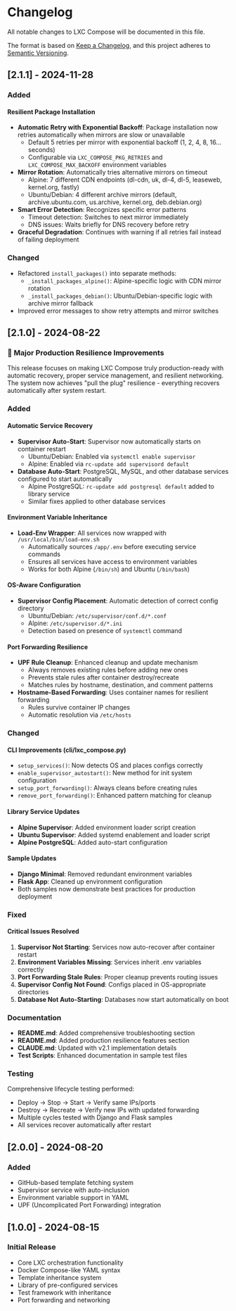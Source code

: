# Changelog

All notable changes to LXC Compose will be documented in this file.

The format is based on [Keep a Changelog](https://keepachangelog.com/en/1.0.0/),
and this project adheres to [Semantic Versioning](https://semver.org/spec/v2.0.0.html).

## [2.1.1] - 2024-11-28

### Added

#### Resilient Package Installation
- **Automatic Retry with Exponential Backoff**: Package installation now retries automatically when mirrors are slow or unavailable
  - Default 5 retries per mirror with exponential backoff (1, 2, 4, 8, 16... seconds)
  - Configurable via `LXC_COMPOSE_PKG_RETRIES` and `LXC_COMPOSE_MAX_BACKOFF` environment variables
- **Mirror Rotation**: Automatically tries alternative mirrors on timeout
  - Alpine: 7 different CDN endpoints (dl-cdn, uk, dl-4, dl-5, leaseweb, kernel.org, fastly)
  - Ubuntu/Debian: 4 different archive mirrors (default, archive.ubuntu.com, us.archive, kernel.org, deb.debian.org)
- **Smart Error Detection**: Recognizes specific error patterns
  - Timeout detection: Switches to next mirror immediately
  - DNS issues: Waits briefly for DNS recovery before retry
- **Graceful Degradation**: Continues with warning if all retries fail instead of failing deployment

### Changed
- Refactored `install_packages()` into separate methods:
  - `_install_packages_alpine()`: Alpine-specific logic with CDN mirror rotation
  - `_install_packages_debian()`: Ubuntu/Debian-specific logic with archive mirror fallback
- Improved error messages to show retry attempts and mirror switches

## [2.1.0] - 2024-08-22

### 🚀 Major Production Resilience Improvements

This release focuses on making LXC Compose truly production-ready with automatic recovery, proper service management, and resilient networking. The system now achieves "pull the plug" resilience - everything recovers automatically after system restart.

### Added

#### Automatic Service Recovery
- **Supervisor Auto-Start**: Supervisor now automatically starts on container restart
  - Ubuntu/Debian: Enabled via `systemctl enable supervisor`
  - Alpine: Enabled via `rc-update add supervisord default`
- **Database Auto-Start**: PostgreSQL, MySQL, and other database services configured to start automatically
  - Alpine PostgreSQL: `rc-update add postgresql default` added to library service
  - Similar fixes applied to other database services

#### Environment Variable Inheritance
- **Load-Env Wrapper**: All services now wrapped with `/usr/local/bin/load-env.sh`
  - Automatically sources `/app/.env` before executing service commands
  - Ensures all services have access to environment variables
  - Works for both Alpine (`/bin/sh`) and Ubuntu (`/bin/bash`)

#### OS-Aware Configuration
- **Supervisor Config Placement**: Automatic detection of correct config directory
  - Ubuntu/Debian: `/etc/supervisor/conf.d/*.conf`
  - Alpine: `/etc/supervisor.d/*.ini`
  - Detection based on presence of `systemctl` command

#### Port Forwarding Resilience
- **UPF Rule Cleanup**: Enhanced cleanup and update mechanism
  - Always removes existing rules before adding new ones
  - Prevents stale rules after container destroy/recreate
  - Matches rules by hostname, destination, and comment patterns
- **Hostname-Based Forwarding**: Uses container names for resilient forwarding
  - Rules survive container IP changes
  - Automatic resolution via `/etc/hosts`

### Changed

#### CLI Improvements (cli/lxc_compose.py)
- `setup_services()`: Now detects OS and places configs correctly
- `enable_supervisor_autostart()`: New method for init system configuration  
- `setup_port_forwarding()`: Always cleans before creating rules
- `remove_port_forwarding()`: Enhanced pattern matching for cleanup

#### Library Service Updates
- **Alpine Supervisor**: Added environment loader script creation
- **Ubuntu Supervisor**: Added systemd enablement and loader script
- **Alpine PostgreSQL**: Added auto-start configuration

#### Sample Updates
- **Django Minimal**: Removed redundant environment variables
- **Flask App**: Cleaned up environment configuration
- Both samples now demonstrate best practices for production deployment

### Fixed

#### Critical Issues Resolved
1. **Supervisor Not Starting**: Services now auto-recover after container restart
2. **Environment Variables Missing**: Services inherit .env variables correctly
3. **Port Forwarding Stale Rules**: Proper cleanup prevents routing issues
4. **Supervisor Config Not Found**: Configs placed in OS-appropriate directories
5. **Database Not Auto-Starting**: Databases now start automatically on boot

### Documentation

- **README.md**: Added comprehensive troubleshooting section
- **README.md**: Added production resilience features section
- **CLAUDE.md**: Updated with v2.1 implementation details
- **Test Scripts**: Enhanced documentation in sample test files

### Testing

Comprehensive lifecycle testing performed:
- Deploy → Stop → Start → Verify same IPs/ports
- Destroy → Recreate → Verify new IPs with updated forwarding
- Multiple cycles tested with Django and Flask samples
- All services recover automatically after restart

## [2.0.0] - 2024-08-20

### Added
- GitHub-based template fetching system
- Supervisor service with auto-inclusion
- Environment variable support in YAML
- UPF (Uncomplicated Port Forwarding) integration

## [1.0.0] - 2024-08-15

### Initial Release
- Core LXC orchestration functionality
- Docker Compose-like YAML syntax
- Template inheritance system
- Library of pre-configured services
- Test framework with inheritance
- Port forwarding and networking